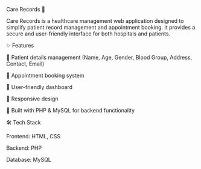 Care Records 🏥

Care Records is a healthcare management web application designed to simplify patient record management and appointment booking.
It provides a secure and user-friendly interface for both hospitals and patients.
 

✨ Features

🔹 Patient details management (Name, Age, Gender, Blood Group, Address, Contact, Email)

🔹 Appointment booking system

🔹 User-friendly dashboard

🔹 Responsive design

🔹 Built with PHP & MySQL for backend functionality

🛠 Tech Stack

Frontend: HTML, CSS

Backend: PHP

Database: MySQL
